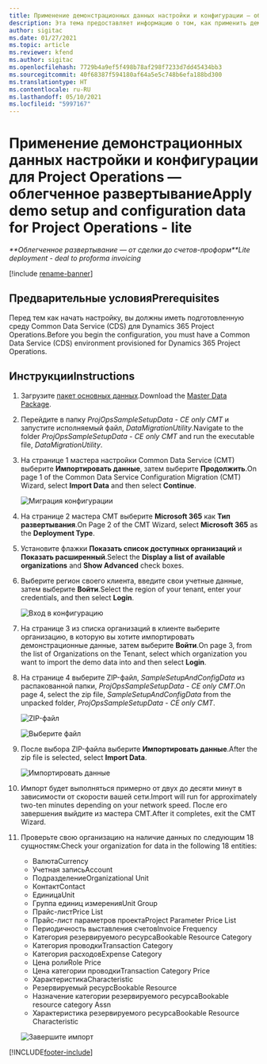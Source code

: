 ```yaml
---
title: Применение демонстрационных данных настройки и конфигурации — облегченное развертывание
description: Эта тема предоставляет информацию о том, как применить демонстрационные данные настройки и конфигурации для Project Operations.
author: sigitac
ms.date: 01/27/2021
ms.topic: article
ms.reviewer: kfend
ms.author: sigitac
ms.openlocfilehash: 7729b4a9ef5f498b78af298f7233d7dd45434bb3
ms.sourcegitcommit: 40f68387f594180af64a5e5c748b6efa188bd300
ms.translationtype: HT
ms.contentlocale: ru-RU
ms.lasthandoff: 05/10/2021
ms.locfileid: "5997167"
---
```

# <a name="apply-demo-setup-and-configuration-data-for-project-operations---lite"></a><span data-ttu-id="a0a53-103">Применение демонстрационных данных настройки и конфигурации для Project Operations — облегченное развертывание</span><span class="sxs-lookup"><span data-stu-id="a0a53-103">Apply demo setup and configuration data for Project Operations - lite</span></span> 

<span data-ttu-id="a0a53-104">_\*\*Облегченное развертывание — от сделки до счетов-проформ_</span><span class="sxs-lookup"><span data-stu-id="a0a53-104">_\*\*Lite deployment - deal to proforma invoicing_</span></span>

[!include [rename-banner](~/includes/cc-data-platform-banner.md)]

## <a name="prerequisites"></a><span data-ttu-id="a0a53-105">Предварительные условия</span><span class="sxs-lookup"><span data-stu-id="a0a53-105">Prerequisites</span></span>

<span data-ttu-id="a0a53-106">Перед тем как начать настройку, вы должны иметь подготовленную среду Common Data Service (CDS) для Dynamics 365 Project Operations.</span><span class="sxs-lookup"><span data-stu-id="a0a53-106">Before you begin the configuration, you must have a Common Data Service (CDS) environment provisioned for Dynamics 365 Project Operations.</span></span>


## <a name="instructions"></a><span data-ttu-id="a0a53-107">Инструкции</span><span class="sxs-lookup"><span data-stu-id="a0a53-107">Instructions</span></span>

1. <span data-ttu-id="a0a53-108">Загрузите [пакет основных данных](https://download.microsoft.com/download/3/4/1/341bf279-a64f-4baa-af31-ce624859b518/ProjOpsSampleSetupData-%20CE%20only.zip).</span><span class="sxs-lookup"><span data-stu-id="a0a53-108">Download the [Master Data Package](https://download.microsoft.com/download/3/4/1/341bf279-a64f-4baa-af31-ce624859b518/ProjOpsSampleSetupData-%20CE%20only.zip).</span></span> 
2. <span data-ttu-id="a0a53-109">Перейдите в папку *ProjOpsSampleSetupData - CE only CMT* и запустите исполняемый файл, *DataMigrationUtility*.</span><span class="sxs-lookup"><span data-stu-id="a0a53-109">Navigate to the folder *ProjOpsSampleSetupData - CE only CMT* and run the executable file, *DataMigrationUtility*.</span></span>
3. <span data-ttu-id="a0a53-110">На странице 1 мастера настройки Common Data Service (CMT) выберите **Импортировать данные**, затем выберите **Продолжить**.</span><span class="sxs-lookup"><span data-stu-id="a0a53-110">On page 1 of the Common Data Service Configuration Migration (CMT) Wizard, select **Import Data** and then select **Continue**.</span></span>

    ![Миграция конфигурации](./media/1ConfigurationMigration.png)

4. <span data-ttu-id="a0a53-112">На странице 2 мастера CMT выберите **Microsoft 365** как **Тип развертывания**.</span><span class="sxs-lookup"><span data-stu-id="a0a53-112">On Page 2 of the CMT Wizard, select **Microsoft 365** as the **Deployment Type**.</span></span>
5. <span data-ttu-id="a0a53-113">Установите флажки **Показать список доступных организаций** и **Показать расширенный**.</span><span class="sxs-lookup"><span data-stu-id="a0a53-113">Select the **Display a list of available organizations** and **Show Advanced** check boxes.</span></span>
6. <span data-ttu-id="a0a53-114">Выберите регион своего клиента, введите свои учетные данные, затем выберите **Войти**.</span><span class="sxs-lookup"><span data-stu-id="a0a53-114">Select the region of your tenant, enter your credentials, and then select **Login**.</span></span>

   ![Вход в конфигурацию](./media/2ConfigurationSignin.png)

7. <span data-ttu-id="a0a53-116">На странице 3 из списка организаций в клиенте выберите организацию, в которую вы хотите импортировать демонстрационные данные, затем выберите **Войти**.</span><span class="sxs-lookup"><span data-stu-id="a0a53-116">On page 3, from the list of Organizations on the Tenant, select which organization you want to import the demo data into and then select **Login**.</span></span>
8. <span data-ttu-id="a0a53-117">На странице 4 выберите ZIP-файл, *SampleSetupAndConfigData* из распакованной папки, *ProjOpsSampleSetupData - CE only CMT*.</span><span class="sxs-lookup"><span data-stu-id="a0a53-117">On page 4, select the zip file, *SampleSetupAndConfigData* from the unpacked folder, *ProjOpsSampleSetupData - CE only CMT*.</span></span>

   ![ZIP-файл](./media/3ZipFile.png)

   ![Выберите файл](./media/4SelectAFile.png)

9. <span data-ttu-id="a0a53-120">После выбора ZIP-файла выберите **Импортировать данные**.</span><span class="sxs-lookup"><span data-stu-id="a0a53-120">After the zip file is selected, select **Import Data**.</span></span>

   ![Импортировать данные](./media/5ImportData.png)

10. <span data-ttu-id="a0a53-122">Импорт будет выполняться примерно от двух до десяти минут в зависимости от скорости вашей сети.</span><span class="sxs-lookup"><span data-stu-id="a0a53-122">Import will run for approximately two-ten minutes depending on your network speed.</span></span> <span data-ttu-id="a0a53-123">После его завершения выйдите из мастера CMT.</span><span class="sxs-lookup"><span data-stu-id="a0a53-123">After it completes, exit the CMT Wizard.</span></span> 
11. <span data-ttu-id="a0a53-124">Проверьте свою организацию на наличие данных по следующим 18 сущностям:</span><span class="sxs-lookup"><span data-stu-id="a0a53-124">Check your organization for data in the following 18 entities:</span></span>

    -   <span data-ttu-id="a0a53-125">Валюта</span><span class="sxs-lookup"><span data-stu-id="a0a53-125">Currency</span></span>
    -   <span data-ttu-id="a0a53-126">Учетная запись</span><span class="sxs-lookup"><span data-stu-id="a0a53-126">Account</span></span>
    -   <span data-ttu-id="a0a53-127">Подразделение</span><span class="sxs-lookup"><span data-stu-id="a0a53-127">Organizational Unit</span></span>
    -   <span data-ttu-id="a0a53-128">Контакт</span><span class="sxs-lookup"><span data-stu-id="a0a53-128">Contact</span></span>
    -   <span data-ttu-id="a0a53-129">Единица</span><span class="sxs-lookup"><span data-stu-id="a0a53-129">Unit</span></span>
    -   <span data-ttu-id="a0a53-130">Группа единиц измерения</span><span class="sxs-lookup"><span data-stu-id="a0a53-130">Unit Group</span></span>
    -   <span data-ttu-id="a0a53-131">Прайс-лист</span><span class="sxs-lookup"><span data-stu-id="a0a53-131">Price List</span></span>
    -   <span data-ttu-id="a0a53-132">Прайс-лист параметров проекта</span><span class="sxs-lookup"><span data-stu-id="a0a53-132">Project Parameter Price List</span></span> 
    -   <span data-ttu-id="a0a53-133">Периодичность выставления счетов</span><span class="sxs-lookup"><span data-stu-id="a0a53-133">Invoice Frequency</span></span>
    -   <span data-ttu-id="a0a53-134">Категория резервируемого ресурса</span><span class="sxs-lookup"><span data-stu-id="a0a53-134">Bookable Resource Category</span></span>
    -   <span data-ttu-id="a0a53-135">Категория проводки</span><span class="sxs-lookup"><span data-stu-id="a0a53-135">Transaction Category</span></span>
    -   <span data-ttu-id="a0a53-136">Категория расходов</span><span class="sxs-lookup"><span data-stu-id="a0a53-136">Expense Category</span></span>
    -   <span data-ttu-id="a0a53-137">Цена роли</span><span class="sxs-lookup"><span data-stu-id="a0a53-137">Role Price</span></span>
    -   <span data-ttu-id="a0a53-138">Цена категории проводки</span><span class="sxs-lookup"><span data-stu-id="a0a53-138">Transaction Category Price</span></span>
    -   <span data-ttu-id="a0a53-139">Характеристика</span><span class="sxs-lookup"><span data-stu-id="a0a53-139">Characteristic</span></span>
    -   <span data-ttu-id="a0a53-140">Резервируемый ресурс</span><span class="sxs-lookup"><span data-stu-id="a0a53-140">Bookable Resource</span></span>
    -   <span data-ttu-id="a0a53-141">Назначение категории резервируемого ресурса</span><span class="sxs-lookup"><span data-stu-id="a0a53-141">Bookable resource category Assn</span></span>
    -   <span data-ttu-id="a0a53-142">Характеристика резервируемого ресурса</span><span class="sxs-lookup"><span data-stu-id="a0a53-142">Bookable Resource Characteristic</span></span>

    ![Завершите импорт](./media/6CompleteImport.png)


[!INCLUDE[footer-include](../includes/footer-banner.md)]
